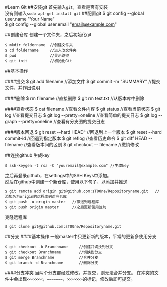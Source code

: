 #Learn Git
##安装git
首先输入`git`，查看是否有安装  
没有则输入`sudo apt-get install git`
##配置git
	$ git config --global user.name "Your Name"  
	$ git config --global user.email "email@example.com"

##创建仓库
创建一个文件夹，之后初始化git
  
	$ mkdir foldername  //创建文件夹
	$ cd foldername     //进入改文件夹
	$ pwd               //显示路径
	$ git init          //初始化Git  

##基本操作

####提交
	$ git add filename         //添加文件
	$ git commit -m "SUMMARY"  //提交文件，并作出说明

####删除
	$ rm filename              //直接删除
	$ git rm test.txt          //从版本库中删除

####查看状态
	$ cat filename               //查看文件内容
	$ git status                 //查看当前状态
	$ git log                    //查看提交日志
	$ git log --pretty=oneline   //查看简单的提交日志
	$ git log --graph --pretty=oneline //查看有分支图的提交日志

####版本回退
	$ git reset --hard HEAD^     //回退到上一个版本
	$ git reset --hard commit-id //回退到指定版本
	$ git reflog                 //查看历史命令
	$ git diff HEAD -- filename  //查看版本间的区别
	$ git checkout -- filename   //撤销修改 

##连接github
生成key

	$ ssh-keygen -t rsa -C "youremail@example.com" //生成key

之后再登录github，在settings中的SSH Keys中添加。  
然后在github中创建一个新仓库，使用以下句子，以添加并推送 
 
	$ git remote add origin git@github.com:sT00ne/Repositoryname.git   //添加名为origin的远程库到对应仓库
	$ git push -u origin master   //推送到远程库
	$ git push origin master      //之后更新使用这句


克隆远程库  

	$ git clone git@github.com:sT00ne/Repositoryname.git

##分支
####基本操作
一般master中只更新新的版本，平常的更新多使用分支

	$ git checkout -b Branchname     //创建并切换到分支
	$ git checkout Branchname        //切换到分支
	$ git merge Branchname           //合并分支
	$ git branch -d Branchname       //删除分支
	
####分支冲突
当两个分支都经过修改，并提交，则无法合并分支。
在冲突的文件中会出现`<<<<<<<`，`=======`，`>>>>>>>`的标记，修改后即可提交。